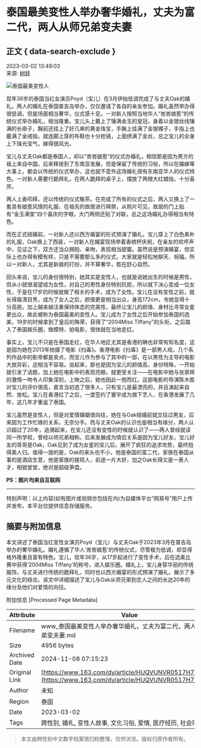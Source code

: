 # 泰国最美变性人举办奢华婚礼，丈夫为富二代，两人从师兄弟变夫妻

## 正文 { data-search-exclude }


2023-03-02 13:49:03  
来源: [树娃](https://www.163.com/dy/media/T1497238063157.html)  

![泰国最美变性人](https://static.ws.126.net/163/f2e/dy_media/dy_media/static/images/ipLocation.f6d00eb.svg)

现年36岁的泰国当红女演员Poyd（宝儿）在3月伊始低调完成了与丈夫Oak的婚礼。两人的婚礼在泰国普吉岛举办，仅仅邀请了各自的亲友参加。婚礼虽然举办得很低调，但是场面相当奢华，仪式感十足。一对新人按照当地华人“峇峇娘惹”的传统仪式举办婚礼，相当隆重。宝儿头上戴上了镶满金玉的皇冠，身着以金银丝线镶满的长褂子，胸前还挂上了好几串的黄金珠宝，手腕上挂满了金银镯子，手指上也戴满了金戒指，就连脚上穿的布鞋也十分抢镜，上面绣满了金丝，总之宝儿的全身上下珠光宝气，嫁得很风光。

宝儿与丈夫Oak都是泰国人，却以“峇峇娘惹”的仪式办婚礼，相信那是因为男方的祖上来自中国，后来移居到了东南亚发展，但是保留了传统的习俗，所以在婚嫁等大事上，都会以传统的仪式举办，这也就不意外这场婚礼很有东南亚华人的仪式特色。一对新人需要行跪拜礼，在两人跪拜的桌子上，摆放了两根大红蜡烛，十分喜庆。

两人上香叩拜，还以传统的仪式敬茶。在完成了所有的仪式之后，两人又换上了一套具有娘惹风情的礼服，在祖先的故居进行拜祭，从照片可见，故居的门上贴有“金玉满堂”四个喜庆的字眼，大门两侧还贴了对联，总之这场婚礼办得相当有特色。

而在正式结婚前，一对新人还以西方婚宴的形式预演了婚礼。宝儿穿上了白色素朴的礼服，Oak换上了西装，一对新人在婚宴现场举着香槟杯庆祝，在亲友的欢呼声中，见证之下，双方还当众拥抱、亲吻，表现相当甜蜜。虽然说是预演婚宴，但实际上也办得有模有样，只是不需要那么多的仪式，大家就是轻松地聊天、祝福，所以一对新人，尤其是新娘的打扮，并不算奢华，胜在舒心自然。

回头来说，宝儿的身份很特别，她其实是变性人，也就是说她出生的时候是男性，但从小就很渴望成为女性，对自己的男性身份特别抗拒，所以就下决心变成一位女性，于是在17岁的时候就做了相关的手术，成为了女性。宝儿在没有变性之前，就长得眉清目秀，成为了女人之后，颜值更是相当出众，身高172cm，令她显得十分高挑，加上越来越注重保持体态的完美性，最终让宝儿的颜值、身材比寻常女星更出众，故此被称为泰国最美的变性人。宝儿成为了女性之后开始参加泰国的选美，19岁的时候拿到了皇后的殊荣，获得了“2004Miss Tiffany”的头衔，之后踏入了泰国娱乐圈，做模特、拍电影，很快就在当地走红。

事实上，宝儿不只是在泰国走红，在华人地区尤其是香港的确也非常有知名度，这是因为她在2013年拍摄了电影《扫毒》。香港电影《扫毒》是一部男人戏，几个系列作品中的影帝都是卖点，而宝儿作为参与了其中的一部，在以男性为主导的电影大放异彩，这相当不容易。说起来，那也是因为宝儿的颜值高，身份特殊，一开始就引发了话题，加上她在电影中的表现亮眼，就更受关注——在电影中她与张家辉的激情一吻令人印象深刻，上映之后，她也因此一炮而红。这部电影的导演陈木胜对宝儿的评价很高，直言当初选了很多人，只有宝儿是最漂亮的，并且演起来自然、放松。宝儿在香港红了之后，一度签约了寰宇成为旗下艺人，在香港发展了几年，这几年才重返了泰国。

宝儿虽然是变性人，但是对爱情婚姻很向往，她在与Oak结婚前就交往过男友，后来因为工作忙碌的关系，无奈分手。而与丈夫Oak的认识也是相当有缘分，两人认识超过了20年，追溯起来，在宝儿还没有变性的时候就认识了——两人曾经就读同一所学校，曾经以师兄弟相称。后来发展成为情侣关系是因为宝儿好友，宝儿好友的哥哥是Oak，Oak见到了成为女星的宝儿后，展开了疯狂的追求攻势，最终抱得美人归。值得一提的是，Oak的来头也不小，他是泰国的富二代，家族在泰国从事的是酒店生意，他是家族的接班人，前途一片大好，加之Oak长得又是一表人才，相貌堂堂，绝对是超级笋盘。

**PS：图片均来自互联网**

---

特别声明：以上内容(如有图片或视频亦包括在内)为自媒体平台“网易号”用户上传并发布，本平台仅提供信息存储服务。

## 摘要与附加信息

<!-- tcd_abstract -->
本文讲述了泰国当红变性女演员Poyd（宝儿）与丈夫Oak于2023年3月在普吉岛举办的奢华婚礼。婚礼遵循了华人‘峇峇娘惹’的传统仪式，尽管极为低调，却显得格外隆重且富有特色。宝儿，现年36岁，从17岁起进行了变性手术，后在选美比赛中获得‘2004Miss Tiffany’的称号，进入娱乐圈。婚礼上，宝儿身穿华丽的传统服饰，与丈夫进行传统的跪拜礼，同时也以西方婚宴的形式预演了婚礼，展示了多元文化的结合。该文中详细描述了宝儿与Oak从师兄弟到恋人之间的长达20年的缘分及他们对爱情的向往。
<!-- tcd_abstract_end -->

附加信息 [Processed Page Metadata]

| Attribute       | Value                                  |
|-----------------|----------------------------------------|
| Filename        | www_泰国最美变性人举办奢华婚礼，丈夫为富二代，两人从师兄弟变夫妻.md                             |
| Size            | 4956 bytes                           |
| Archived Date   | 2024-11-08 07:15:23                             |
| Original Link   | [https://www.163.com/dy/article/HUQVUNVR0517H7F5.html](https://www.163.com/dy/article/HUQVUNVR0517H7F5.html)                       |
| Author          | 未知                               |
| Region          | 泰国                               |
| Date            | 2023-03-02                                 |
| Tags            | 跨性别, 婚礼, 变性人故事, 文化习俗, 爱情, 医疗经历, 社会环境                                 |
>
> 本文由跨性别中文数字档案馆归档整理，仅供浏览。版权归原作者所有。
>